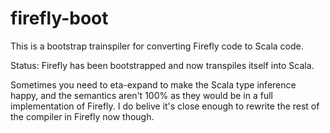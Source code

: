 # firefly-boot
This is a bootstrap trainspiler for converting Firefly code to Scala code.

Status: Firefly has been bootstrapped and now transpiles itself into Scala.

Sometimes you need to eta-expand to make the Scala type inference happy, and the semantics aren't 100% as they would be in a full implementation of Firefly. 
I do belive it's close enough to rewrite the rest of the compiler in Firefly now though.
